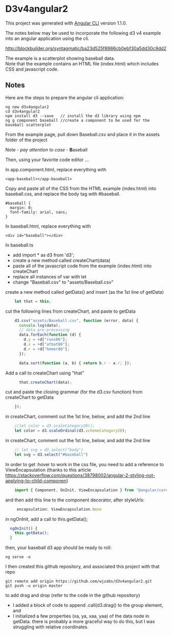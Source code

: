# D3v4angular2

This project was generated with [Angular CLI](https://github.com/angular/angular-cli) version 1.1.0.

The notes below may be used to incorporate the following d3 v4 example into an angular application using the cli.

http://blockbuilder.org/syntagmatic/ba23d525f8986cb0ebf30a5dd30c9dd2

The example is a scatterplot showing baseball data.  
Note that the example contains an HTML file (index.html) which includes CSS and javascript code.

## Notes

Here are the steps to prepare the angular cli application:
```
ng new d3v4angular2
cd d3v4angular2
npm install d3 --save	// install the d3 library using npm
ng g component baseball	//create a component to be used for the baseball scatterplot
```

From the example page, pull down Baseball.csv and place it in the assets folder of the project

Note - *pay attention to case* - **B**aseball

Then, using your favorite code editor ...

In app.component.html, replace everything with 
``` 
<app-baseball></app-baseball>
``` 

Copy and paste all of the CSS from the HTML example (index.html) into baseball.css, and replace the body tag with #baseball.
``` 
#baseball {
  margin: 0;
  font-family: arial, sans;
}
``` 

In baseball.html, replace everything with 
```
<div id="baseball"></div>
```

In baseball.ts
- add import * as d3 from 'd3';
- create a new method called createChart(data)
- paste all of the javascript code from the example (index.html) into createChart
- replace all instances of var with let
- change "Baseball.csv" to "assets/Baseball.csv"

create a new method called getData() and insert (as the 1st line of getData)
```javascript
    let that = this;
 ```

cut the following lines from createChart, and paste to getData

```javascript
    d3.csv("assets/Baseball.csv", function (error, data) {
      console.log(data);
      // data pre-processing
      data.forEach(function (d) {
        d.y = +d["runs86"];
        d.x = +d["atbat86"];
        d.r = +d["homer86"];
      });

      data.sort(function (a, b) { return b.r - a.r; });
```

Add a call to createChart using "that"
```javascript
      that.createChart(data);
```

cut and paste the closing grammar (for the d3.csv function) from createChart to getData
```javascript
    });
```

in createChart, comment out the 1st line, below, and add the 2nd line
```javascript 
    //let color = d3.scaleCategory20();
    let color = d3.scaleOrdinal(d3.schemeCategory20);
```

in createChart, comment out the 1st line, below, and add the 2nd line
```javascript
    // let svg = d3.select("body")
    let svg = d3.select("#baseball")
```

In order to get :hover to work in the css file, you need to add a reference to ViewEncapsulation (thanks to this article https://stackoverflow.com/questions/38798002/angular-2-styling-not-applying-to-child-componen)
```javascript
    import { Component, OnInit, ViewEncapsulation } from '@angular/core';
```

and then add this line to the component decorator, after styleUrls:
```javascript
     encapsulation: ViewEncapsulation.None 
```

in ngOnInit, add a call to this.getData();
```javascript
  ngOnInit() {
    this.getData();
  }
```

then, your baseball d3 app should be ready to roll:
```
ng serve -o
```

I then created this github repository, and  associated this project with that repo
```
git remote add origin https://github.com/wjzabs/d3v4angular2.git
git push -u origin master
```

to add drag and drop (refer to the code in the github repository)
- I added a block of code to append .call(d3.drag() to the group element, and 
- I initialized a few properties (xa, ya, xaa, yaa) of the data node in getData.
there is probably a more graceful way to do this, but I was struggling with relative coordinates.